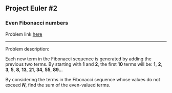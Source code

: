 ## Project Euler #2

### Even Fibonacci numbers

Problem link [here](https://www.hackerrank.com/contests/projecteuler/challenges/euler002/problem)

---

Problem description:

Each new term in the Fibonacci sequence is generated by adding the previous two terms. By starting with **1** and **2**, the first **10** terms will be:
**1**, **2**, **3**, **5**, **8**, **13**, **21**, **34**, **55**, **89**...

By considering the terms in the Fibonacci sequence whose values do not exceed **_N_**, find the sum of the even-valued terms.
